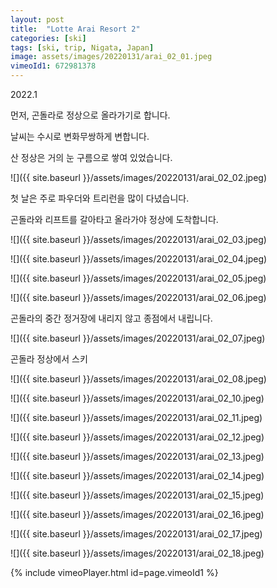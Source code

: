 ```yaml
---
layout: post
title:  "Lotte Arai Resort 2"
categories: [ski]
tags: [ski, trip, Nigata, Japan]
image: assets/images/20220131/arai_02_01.jpeg
vimeoId1: 672981378
---
```


2022.1 


먼저, 곤돌라로 정상으로 올라가기로 합니다.

날씨는 수시로 변화무쌍하게 변합니다.

산 정상은 거의 눈 구름으로 쌓여 있었습니다.

![]({{ site.baseurl }}/assets/images/20220131/arai_02_02.jpeg)

첫 날은 주로 파우더와 트리런을 많이 다녔습니다.

곤돌라와 리프트를 갈아타고 올라가야 정상에 도착합니다.

![]({{ site.baseurl }}/assets/images/20220131/arai_02_03.jpeg)


![]({{ site.baseurl }}/assets/images/20220131/arai_02_04.jpeg)


![]({{ site.baseurl }}/assets/images/20220131/arai_02_05.jpeg)


![]({{ site.baseurl }}/assets/images/20220131/arai_02_06.jpeg)

곤돌라의 중간 정거장에 내리지 않고 종점에서 내립니다. 

![]({{ site.baseurl }}/assets/images/20220131/arai_02_07.jpeg)

곤돌라 정상에서 스키

![]({{ site.baseurl }}/assets/images/20220131/arai_02_08.jpeg)

![]({{ site.baseurl }}/assets/images/20220131/arai_02_10.jpeg)

![]({{ site.baseurl }}/assets/images/20220131/arai_02_11.jpeg)

![]({{ site.baseurl }}/assets/images/20220131/arai_02_12.jpeg)

![]({{ site.baseurl }}/assets/images/20220131/arai_02_13.jpeg)

![]({{ site.baseurl }}/assets/images/20220131/arai_02_14.jpeg)

![]({{ site.baseurl }}/assets/images/20220131/arai_02_15.jpeg)

![]({{ site.baseurl }}/assets/images/20220131/arai_02_16.jpeg)

![]({{ site.baseurl }}/assets/images/20220131/arai_02_17.jpeg)

![]({{ site.baseurl }}/assets/images/20220131/arai_02_18.jpeg)



{% include vimeoPlayer.html id=page.vimeoId1 %}

